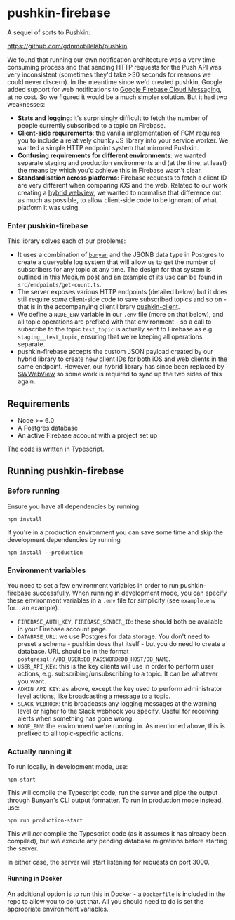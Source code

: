 # pushkin-firebase

A sequel of sorts to Pushkin:

https://github.com/gdnmobilelab/pushkin

We found that running our own notification architecture was a very time-consuming process and that sending HTTP requests for the Push API was very inconsistent (sometimes they'd take >30 seconds for reasons we could never discern). In the meantime since we'd created pushkin, Google added support for web notifications to [Google Firebase Cloud Messaging](https://firebase.google.com/docs/cloud-messaging/), at no cost. So we figured it would be a much simpler solution. But it had two weaknesses:

* **Stats and logging**: it's surprisingly difficult to fetch the number of people currently subscribed to a topic on Firebase.
* **Client-side requirements**: the vanilla implementation of FCM requires you to include a relatively chunky JS library into your service worker. We wanted a simple HTTP endpoint system that mirrored Pushkin.
* **Confusing requirements for different environments**: we wanted separate staging and production environments and (at the time, at least) the means by which you'd achieve this in Firebase wasn't clear.
* **Standardisation across platforms**: Firebase requests to fetch a client ID are very different when comparing iOS and the web. Related to our work creating a [hybrid webview](https://github.com/gdnmobilelab/hybrid), we wanted to normalise that difference out as much as possible, to allow client-side code to be ignorant of what platform it was using.

### Enter pushkin-firebase

This library solves each of our problems:

* It uses a combination of [`bunyan`](https://www.npmjs.com/package/bunyan) and the JSONB data type in Postgres to create a queryable log system that will allow us to get the number of subscribers for any topic at any time. The design for that system is outlined in [this Medium post](https://medium.com/the-guardian-mobile-innovation-lab/structured-queryable-logging-with-postgres-and-bunyan-5169a2612859) and an example of its use can be found in `src/endpoints/get-count.ts`.
* The server exposes various HTTP endpoints (detailed below) but it does still require _some_ client-side code to save subscribed topics and so on - that is in the accompanying client library [pushkin-client](https://github.com/gdnmobilelab/pushkin-client).
* We define a `NODE_ENV` variable in our `.env` file (more on that below), and all topic operations are prefixed with that environment - so a call to subscribe to the topic `test_topic` is actually sent to Firebase as e.g. `staging__test_topic`, ensuring that we're keeping all operations separate.
* pushkin-firebase accepts the custom JSON payload created by our hybrid library to create new client IDs for both iOS and web clients in the same endpoint. However, our hybrid library has since been replaced by [SWWebView](https://github.com/gdnmobilelab/swwebview) so some work is required to sync up the two sides of this again.

## Requirements

* Node >= 6.0
* A Postgres database
* An active Firebase account with a project set up

The code is written in Typescript.

## Running pushkin-firebase

### Before running

Ensure you have all dependencies by running

    npm install

If you're in a production environment you can save some time and skip the development dependencies by running

    npm install --production

### Environment variables

You need to set a few environment variables in order to run pushkin-firebase successfully. When running in development mode, you can specify these environment variables in a `.env` file for simplicity (see `example.env` for... an example).

* `FIREBASE_AUTH_KEY`, `FIREBASE_SENDER_ID`: these should both be available in your Firebase account page.
* `DATABASE_URL`: we use Postgres for data storage. You don't need to preset a schema - pushkin does that itself - but you do need to create a database. URL should be in the format `postgresql://DB_USER:DB_PASSWORD@DB_HOST/DB_NAME`.
* `USER_API_KEY`: this is the key clients will use in order to perform user actions, e.g. subscribing/unsubscribing to a topic. It can be whatever you want.
* `ADMIN_API_KEY`: as above, except the key used to perform administrator level actions, like broadcasting a message to a topic.
* `SLACK_WEBHOOK`: this broadcasts any logging messages at the warning level or higher to the Slack webhook you specify. Useful for receiving alerts when something has gone wrong.
* `NODE_ENV`: the environment we're running in. As mentioned above, this is prefixed to all topic-specific actions.

### Actually running it

To run locally, in development mode, use:

    npm start

This will compile the Typescript code, run the server and pipe the output through Bunyan's CLI output formatter. To run in production mode instead, use:

    npm run production-start

This will _not_ compile the Typescript code (as it assumes it has already been compiled), but _will_ execute any pending database migrations before starting the server.

In either case, the server will start listening for requests on port 3000.

#### Running in Docker

An additional option is to run this in Docker - a `Dockerfile` is included in the repo to allow you to do just that. All you should need to do is set the appropriate environment variables.
